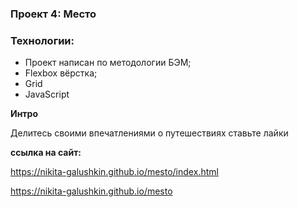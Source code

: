 ### Проект 4: Место

### Технологии:
* Проект написан по методологии БЭМ;
* Flexbox вёрстка;
* Grid 
* JavaScript

**Интро**

Делитесь своими впечатлениями о путешествиях
ставьте лайки

**ссылка на сайт:**

https://nikita-galushkin.github.io/mesto/index.html


https://nikita-galushkin.github.io/mesto